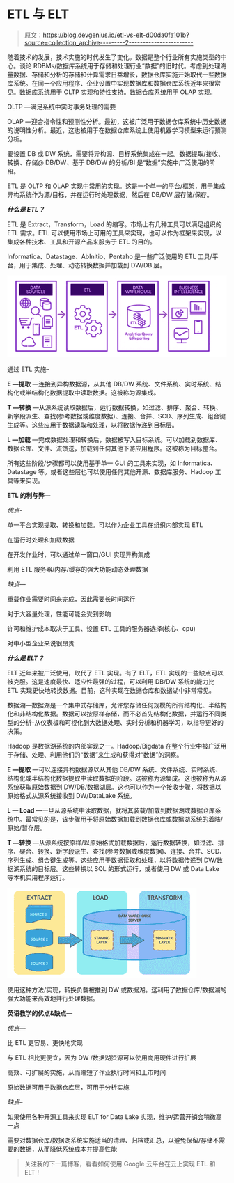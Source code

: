 # ETL 与 ELT

> 原文：<https://blog.devgenius.io/etl-vs-elt-d00da0fa101b?source=collection_archive---------2----------------------->

随着技术的发展，技术实施的时代发生了变化。数据是整个行业所有实施类型的中心。谈论 RDBMs/数据库系统用于存储和处理行业“数据”的旧时代。考虑到处理海量数据、存储和分析的存储和计算需求日益增长，数据仓库实施开始取代一些数据库系统。在同一个应用程序、企业设置中实现数据库和数据仓库系统近年来很常见。数据库系统用于 OLTP 实现和特性支持。数据仓库系统用于 OLAP 实现。

OLTP —满足系统中实时事务处理的需要

OLAP —迎合指令性和预测性分析。最初，这被广泛用于数据仓库系统中历史数据的说明性分析。最近，这也被用于在数据仓库系统上使用机器学习模型来运行预测分析。

要设置 DB 或 DW 系统，需要将异构源、目标系统集成在一起。数据提取/接收、转换、存储@ DB/DW、基于 DB/DW 的分析/BI 是“数据”实施中广泛使用的阶段。

ETL 是 OLTP 和 OLAP 实现中常用的实现。这是一个单一的平台/框架，用于集成异构系统作为源/目标，并在运行时处理数据，然后在 DB/DW 层存储/保存。

***什么是 ETL？***

ETL 是 Extract，Transform，Load 的缩写。市场上有几种工具可以满足组织的 ETL 需求。ETL 可以使用市场上可用的工具来实现，也可以作为框架来实现，以集成各种技术、工具和开源产品来服务于 ETL 的目的。

Informatica、Datastage、AbInitio、Pentaho 是一些广泛使用的 ETL 工具/平台，用于集成、处理、动态转换数据并加载到 DW/DB 层。

![](img/5c02680888d6b50bfd67d70952c5d930.png)

通过 ETL 实施–

**E —提取** —连接到异构数据源，从其他 DB/DW 系统、文件系统、实时系统、结构化或半结构化数据提取中读取数据。这被称为源集成。

**T —转换** —从源系统读取数据后，运行数据转换，如过滤、排序、聚合、转换、新字段派生、查找(参考数据或维度数据)、连接、合并、SCD、序列生成、组合键生成等。这些应用于数据读取和处理，以将数据传递到目标层。

**L —加载** —完成数据处理和转换后，数据被写入目标系统。可以加载到数据库、数据仓库、文件、流馈送，加载到任何其他下游应用程序。这被称为目标整合。

所有这些阶段/步骤都可以使用基于单一 GUI 的工具来实现，如 Informatica、Datastage 等。或者这些层也可以使用任何其他开源、数据库服务、Hadoop 工具等来实现。

**ETL 的利与弊—**

*优点-*

单一平台实现提取、转换和加载。可以作为企业工具在组织内部实现 ETL

在运行时处理和加载数据

在开发作业时，可以通过单一窗口/GUI 实现异构集成

利用 ETL 服务器/内存/缓存的强大功能动态处理数据

*缺点—*

重载作业需要时间来完成，因此需要长时间运行

对于大容量处理，性能可能会受到影响

许可和维护成本取决于工具、设置 ETL 工具的服务器选择(核心、cpu)

对中小型企业来说很昂贵

***什么是 ELT？***

ELT 近年来被广泛使用，取代了 ETL 实现。有了 ELT，ETL 实现的一些缺点可以被克服。这是速度最快、适应性最强的过程，可以利用 DB/DW 系统的能力比 ETL 实现更快地转换数据。目前，这种实现在数据仓库和数据湖中非常常见。

数据湖—数据湖是一个集中式存储库，允许您存储任何规模的所有结构化、半结构化和非结构化数据。数据可以按原样存储，而不必首先结构化数据，并运行不同类型的分析-从仪表板和可视化到大数据处理、实时分析和机器学习，以指导更好的决策。

Hadoop 是数据湖系统的内部实现之一。Hadoop/Bigdata 在整个行业中被广泛用于存储、处理、利用他们的“数据”来生成和获得对“数据”的洞察。

**E —提取** —可以连接异构数据源以从其他 DB/DW 系统、文件系统、实时系统、结构化或半结构化数据提取中读取数据的阶段。这被称为源集成。这也被称为从源系统获取原始数据到 DW/DB/数据湖层。这也可以作为一个接收步骤，将数据以原始格式从源系统接收到 DW/DataLake 系统。

**L — Load** —一旦从源系统中读取数据，就将其装载/加载到数据湖或数据仓库系统中。最常见的是，该步骤用于将原始数据加载到数据仓库或数据湖系统的着陆/原始/暂存层。

**T —转换** —从源系统按原样/以原始格式加载数据后，运行数据转换，如过滤、排序、聚合、转换、新字段派生、查找(参考数据或维度数据)、连接、合并、SCD、序列生成、组合键生成等。这些应用于数据读取和处理，以将数据传递到 DW/数据湖系统的目标层。这些转换以 SQL 的形式运行，或者使用 DW 或 Data Lake 等本机实用程序运行。

![](img/3bd4b9d8189e4b5603616e46d2753237.png)

使用这种方法/实现，转换负载被推到 DW 或数据湖。这利用了数据仓库/数据湖的强大功能来高效地并行处理数据。

**英语教学的优点&缺点—**

*优点—*

比 ETL 更容易、更快地实现

与 ETL 相比更便宜，因为 DW /数据湖资源可以使用商用硬件进行扩展

高效、可扩展的实施，从而缩短了作业执行时间和上市时间

原始数据可用于数据仓库层，可用于分析实施

*缺点–*

如果使用各种开源工具来实现 ELT for Data Lake 实现，维护/运营开销会稍微高一点

需要对数据仓库/数据湖系统实施适当的清理、归档或汇总，以避免保留/存储不需要的数据，从而降低系统成本并提高性能

> 关注我的下一篇博客，看看如何使用 Google 云平台在云上实现 ETL 和 ELT！